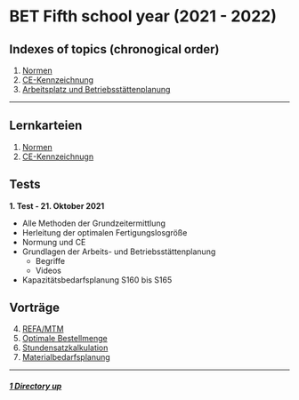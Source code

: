 # BET Fifth school year (2021 - 2022)

Indexes of topics (chronogical order)
----

1. [Normen](./Normen.md) 
2. [CE-Kennzeichnung](./CEKennzeichnung.md)
3. [Arbeitsplatz und Betriebsstättenplanung](./ArbeitsBetriebsstättenplanung.md)

----

Lernkarteien
----

1. [Normen](https://www.remnote.io/a/normen/6155790b98a9a70035bfcd36)
2. [CE-Kennzeichnugn](https://www.remnote.io/a/ce-kennzeichen/6153492d61632f0035d4e36f)

Tests
----

**1. Test - 21. Oktober 2021**
   - Alle Methoden der Grundzeitermittlung
   - Herleitung der optimalen Fertigungslosgröße
   - Normung und CE
   - Grundlagen der Arbeits- und Betriebsstättenplanung
      - Begriffe
	  - Videos
   - Kapazitätsbedarfsplanung S160 bis S165

Vorträge
----

4. [REFA/MTM](./RefaMtm.md)
5. [Optimale Bestellmenge](./Beschaffungsmenge.md)
6. [Stundensatzkalkulation](./Stundensatzkalkulation.md)
7. [Materialbedarfsplanung](./Materialbedarfsplanung.md)


----

##### [1 Directory up](./../README.md)

